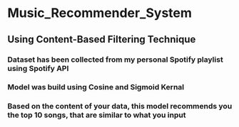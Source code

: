 # Music_Recommender_System

## Using Content-Based Filtering Technique

### Dataset has been collected from my personal Spotify playlist using Spotify API 

### Model was build using Cosine and Sigmoid Kernal

### Based on the content of your data, this model recommends you the top 10 songs, that are similar to what you input
